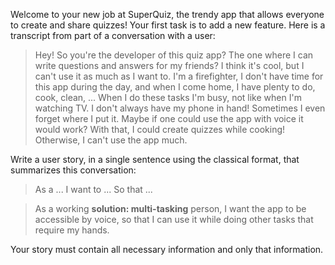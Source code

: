 Welcome to your new job at SuperQuiz, the trendy app that allows everyone to create and share quizzes!
Your first task is to add a new feature.
Here is a transcript from part of a conversation with a user:

> Hey! So you're the developer of this quiz app?
> The one where I can write questions and answers for my friends?
> I think it's cool, but I can't use it as much as I want to.
> I'm a firefighter, I don't have time for this app during the day,
> and when I come home, I have plenty to do, cook, clean, ...
> When I do these tasks I'm busy, not like when I'm watching TV.
> I don't always have my phone in hand! Sometimes I even forget where I put it.
> Maybe if one could use the app with voice it would work?
> With that, I could create quizzes while cooking!
> Otherwise, I can't use the app much.

Write a user story, in a single sentence using the classical format, that summarizes this conversation:

> As a ... I want to ... So that ...

> As a working **solution: multi-tasking** person, I want the app to be accessible by voice, so that I can use it while doing other tasks that require my hands. 

Your story must contain all necessary information and only that information.
